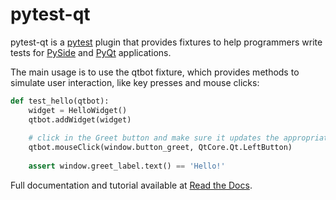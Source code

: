 # pytest-qt #

pytest-qt is a [pytest](http://pytest.org) plugin that provides fixtures to help 
programmers write tests for [PySide](https://pypi.python.org/pypi/PySide) and [PyQt](http://www.riverbankcomputing.com/software/pyqt)
applications.

The main usage is to use the qtbot fixture, which provides methods to simulate user interaction, like key presses and mouse clicks:

```python
def test_hello(qtbot):
    widget = HelloWidget()
    qtbot.addWidget(widget)
    
    # click in the Greet button and make sure it updates the appropriate label
    qtbot.mouseClick(window.button_greet, QtCore.Qt.LeftButton)
    
    assert window.greet_label.text() == 'Hello!'
```

Full documentation and tutorial available at [Read the Docs](https://pytest-qt.readthedocs.org/en/latest/).

